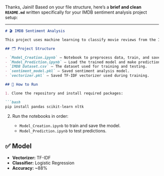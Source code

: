 Thanks, Jainil! Based on your file structure, here’s a **brief and clean `README.md`** written specifically for your IMDB sentiment analysis project setup:

---

````markdown
# 🎬 IMDB Sentiment Analysis

This project uses machine learning to classify movie reviews from the IMDB dataset as positive or negative.

## 🗂 Project Structure

- `Model_Creation.ipynb` – Notebook to preprocess data, train, and save the model.
- `Model_Prediction.ipynb` – Load the trained model and make predictions.
- `IMDB Dataset.csv` – The dataset used for training and testing.
- `sentiment_model.pkl` – Saved sentiment analysis model.
- `vectorizer.pkl` – Saved TF-IDF vectorizer used during training.

## 🚀 How to Run

1. Clone the repository and install required packages:

```bash
pip install pandas scikit-learn nltk
````

2. Run the notebooks in order:

   * `Model_Creation.ipynb` to train and save the model.
   * `Model_Prediction.ipynb` to test predictions.

## ✅ Model

* **Vectorizer:** TF-IDF
* **Classifier:** Logistic Regression
* **Accuracy:** \~88%
